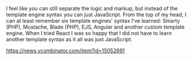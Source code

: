 I feel like you can still separate the logic and markup, but instead of the template engine syntax you can just JavaScript.
From the top of my head, I can at least remember six template engines' syntax I've learned: Smarty (PHP), Mustache, Blade (PHP), EJS, Angular and another custom template engine. When I tried React I was so happy that I did not have to learn another template syntax as it all was just JavaScript.

https://news.ycombinator.com/item?id=15052691
